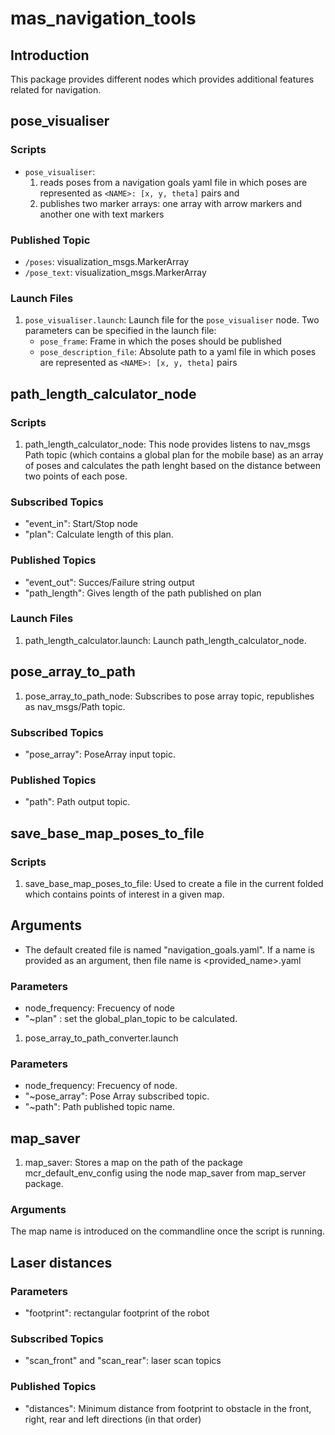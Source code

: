 # mas_navigation_tools

## Introduction

This package provides different nodes which provides additional features related for navigation.

## pose_visualiser

### Scripts

* `pose_visualiser`:
    1. reads poses from a navigation goals yaml file in which poses are represented as `<NAME>: [x, y, theta]` pairs and
    2. publishes two marker arrays: one array with arrow markers and another one with text markers

### Published Topic

* `/poses`: visualization_msgs.MarkerArray
* `/pose_text`: visualization_msgs.MarkerArray

### Launch Files
1. `pose_visualiser.launch`: Launch file for the `pose_visualiser` node. Two parameters can be specified in the launch file:
    * `pose_frame`: Frame in which the poses should be published
    * `pose_description_file`: Absolute path to a yaml file in which poses are represented as `<NAME>: [x, y, theta]` pairs

## path_length_calculator_node

### Scripts
1. path_length_calculator_node: This node provides listens to nav_msgs Path topic (which contains a global plan for the mobile base) as an array of poses and calculates the path lenght based on the distance between two points of each pose.

### Subscribed Topics
* "event_in": Start/Stop node
* "plan": Calculate length of this plan.

### Published Topics
* "event_out": Succes/Failure string output
* "path_length": Gives length of the path published on plan

### Launch Files
1. path_length_calculator.launch: Launch path_length_calculator_node.  

## pose_array_to_path
1. pose_array_to_path_node: Subscribes to pose array topic, republishes as nav_msgs/Path topic.

### Subscribed Topics
* "pose_array": PoseArray input topic.

### Published Topics
* "path": Path output topic.

## save_base_map_poses_to_file

### Scripts
1. save_base_map_poses_to_file: Used to create a file in the current folded which contains points of interest in a given map.  

## Arguments

* The default created file is named "navigation_goals.yaml". If a name is provided as an argument, then file name is <provided_name>.yaml

### Parameters
* node_frequency: Frecuency of node
* "~plan" : set the global_plan_topic to be calculated.

1. pose_array_to_path_converter.launch

### Parameters
* node_frequency: Frecuency of node.
* "~pose_array": Pose Array subscribed topic.
* "~path": Path published topic name.

## map_saver

1. map_saver: Stores a map on the path of the package mcr_default_env_config using the node map_saver from map_server package.

### Arguments

The map name is introduced on the commandline once the script is running.


## Laser distances

### Parameters
* "footprint": rectangular footprint of the robot

### Subscribed Topics
* "scan_front" and "scan_rear": laser scan topics

### Published Topics
* "distances": Minimum distance from footprint to obstacle in the front, right, rear and left directions (in that order)
